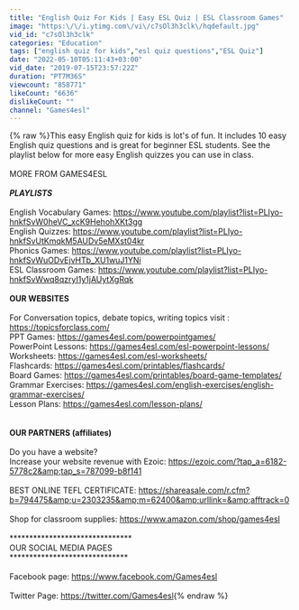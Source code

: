 ```yaml
---
title: "English Quiz For Kids | Easy ESL Quiz | ESL Classroom Games"
image: "https:\/\/i.ytimg.com\/vi\/c7sOl3h3clk\/hqdefault.jpg"
vid_id: "c7sOl3h3clk"
categories: "Education"
tags: ["english quiz for kids","esl quiz questions","ESL Quiz"]
date: "2022-05-10T05:11:43+03:00"
vid_date: "2019-07-15T23:57:22Z"
duration: "PT7M36S"
viewcount: "858771"
likeCount: "6636"
dislikeCount: ""
channel: "Games4esl"
---
```

{% raw %}This easy English quiz for kids is lot's of fun. It includes 10 easy English quiz questions and is great for beginner ESL students. See the playlist below for more easy English quizzes you can use in class. <br /><br />MORE FROM GAMES4ESL<br />***************************<br />PLAYLISTS <br />***************************<br />English Vocabulary Games: <a rel="nofollow" target="blank" href="https://www.youtube.com/playlist?list=PLIyo-hnkfSvW0heVC_xcK9HehohXKt3gg">https://www.youtube.com/playlist?list=PLIyo-hnkfSvW0heVC_xcK9HehohXKt3gg</a><br />English Quizzes: <a rel="nofollow" target="blank" href="https://www.youtube.com/playlist?list=PLIyo-hnkfSvUtKmqkM5AUDv5eMXst04kr">https://www.youtube.com/playlist?list=PLIyo-hnkfSvUtKmqkM5AUDv5eMXst04kr</a><br />Phonics Games: <a rel="nofollow" target="blank" href="https://www.youtube.com/playlist?list=PLIyo-hnkfSvWuODvEjvHTb_XU1wuJ1YNi">https://www.youtube.com/playlist?list=PLIyo-hnkfSvWuODvEjvHTb_XU1wuJ1YNi</a><br />ESL Classroom Games: <a rel="nofollow" target="blank" href="https://www.youtube.com/playlist?list=PLIyo-hnkfSvWwq8qzryI1y1jAUytXgRqk">https://www.youtube.com/playlist?list=PLIyo-hnkfSvWwq8qzryI1y1jAUytXgRqk</a><br />**************************<br />OUR WEBSITES<br />**************************<br />For Conversation topics, debate topics, writing topics visit : <a rel="nofollow" target="blank" href="https://topicsforclass.com/">https://topicsforclass.com/</a><br />PPT Games: <a rel="nofollow" target="blank" href="https://games4esl.com/powerpointgames/">https://games4esl.com/powerpointgames/</a><br />PowerPoint Lessons: <a rel="nofollow" target="blank" href="https://games4esl.com/esl-powerpoint-lessons/">https://games4esl.com/esl-powerpoint-lessons/</a><br />Worksheets: <a rel="nofollow" target="blank" href="https://games4esl.com/esl-worksheets/">https://games4esl.com/esl-worksheets/</a><br />Flashcards: <a rel="nofollow" target="blank" href="https://games4esl.com/printables/flashcards/">https://games4esl.com/printables/flashcards/</a><br />Board Games: <a rel="nofollow" target="blank" href="https://games4esl.com/printables/board-game-templates/">https://games4esl.com/printables/board-game-templates/</a><br />Grammar Exercises: <a rel="nofollow" target="blank" href="https://games4esl.com/english-exercises/english-grammar-exercises/">https://games4esl.com/english-exercises/english-grammar-exercises/</a><br />Lesson Plans: <a rel="nofollow" target="blank" href="https://games4esl.com/lesson-plans/">https://games4esl.com/lesson-plans/</a><br /><br />********************************<br />OUR PARTNERS (affiliates) <br />********************************<br />Do you have a website? <br />Increase your website revenue with Ezoic: <a rel="nofollow" target="blank" href="https://ezoic.com/?tap_a=6182-5778c2&amp;tap_s=787099-b8f141">https://ezoic.com/?tap_a=6182-5778c2&amp;tap_s=787099-b8f141</a><br /><br />BEST ONLINE TEFL CERTIFICATE: <a rel="nofollow" target="blank" href="https://shareasale.com/r.cfm?b=794475&amp;u=2303235&amp;m=62400&amp;urllink=&amp;afftrack=0">https://shareasale.com/r.cfm?b=794475&amp;u=2303235&amp;m=62400&amp;urllink=&amp;afftrack=0</a><br /><br />Shop for classroom supplies: <a rel="nofollow" target="blank" href="https://www.amazon.com/shop/games4esl">https://www.amazon.com/shop/games4esl</a><br /><br />*******************************<br />OUR SOCIAL MEDIA PAGES<br /> ******************************<br /><br />Facebook page: <a rel="nofollow" target="blank" href="https://www.facebook.com/Games4esl">https://www.facebook.com/Games4esl</a><br /><br />Twitter Page: <a rel="nofollow" target="blank" href="https://twitter.com/Games4esl">https://twitter.com/Games4esl</a>{% endraw %}
